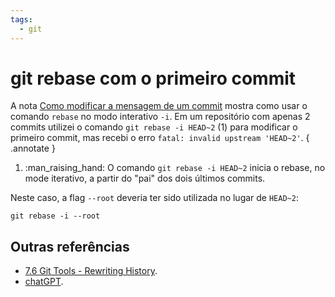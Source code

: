 ```yaml
---
tags:
  - git
---
```

# git rebase com o primeiro commit

A nota [Como modificar a mensagem de um commit](./20250314_como_modificar_mensagem_commit.md) mostra como usar o comando `rebase` no modo interativo `-i`.
Em um repositório com apenas 2 commits utilizei o comando `git rebase -i HEAD~2` (1) para modificar o primeiro commit, mas recebi o erro `fatal: invalid upstream 'HEAD~2'`.
{ .annotate }

1.  :man_raising_hand: O comando `git rebase -i HEAD~2` inicia o rebase, no mode iterativo, a partir do "pai" dos dois últimos commits.

Neste caso, a flag `--root` deveria ter sido utilizada no lugar de `HEAD~2`:

```
git rebase -i --root
```

## Outras referências

- [7.6 Git Tools - Rewriting History](https://git-scm.com/book/en/v2/Git-Tools-Rewriting-History).
- [chatGPT](https://chatgpt.com/share/67d33787-4a54-8003-8c39-064243034897).

